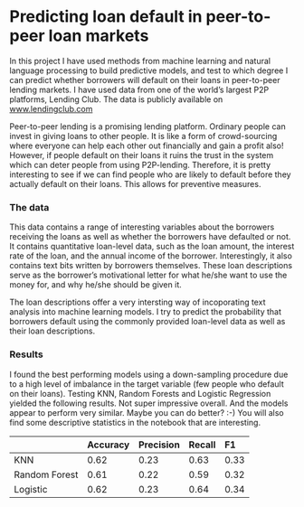 # Predicting loan default in peer-to-peer loan markets
In this project I have used methods from machine learning and natural language processing to build predictive models, and test to which degree I can predict whether borrowers will default on their loans in peer-to-peer lending markets. I have used  data from one of the world’s largest P2P platforms, Lending Club. The data is publicly available on www.lendingclub.com

Peer-to-peer lending is a promising lending platform. Ordinary people can invest in giving loans to other people. It is like a form of crowd-sourcing where everyone can help each other out financially and gain a profit also! However, if people default on their loans it ruins the trust in the system which can deter people from using P2P-lending. Therefore, it is pretty interesting to see if we can find people who are likely to default before they actually default on their loans. This allows for preventive measures. 

### The data
This data contains a range of interesting variables about the borrowers receiving the loans as well as whether the borrowers have defaulted or not. It contains quantitative loan-level data, such as the loan amount, the interest rate of the loan, and the annual income of the borrower. Interestingly, it also contains text bits written by borrowers themselves. These loan descriptions serve as the borrower’s motivational letter for what he/she want to use the money for, and why he/she should be given it.  

The loan descriptions offer a very intersting way of incoporating text analysis into machine learning models. I try to predict the probability that borrowers default using the commonly provided loan-level data as well as their loan descriptions. 

### Results
I found the best performing models using a down-sampling procedure due to a high level of imbalance in the target variable (few people who default on their loans). Testing KNN, Random Forests and Logistic Regression yielded the following results. Not super impressive overall. And the models appear to perform very similar. Maybe you can do better? :-) You will also find some descriptive statistics in the notebook that are interesting.


|              | Accuracy       | Precision     | Recall      | F1        |
| :---         |  :---          |  :---         | :---        | :---      |
|KNN           | 0.62           | 0.23          | 0.63        | 0.33      |
|Random Forest | 0.61           | 0.22          | 0.59        | 0.32      |
|Logistic      | 0.62           | 0.23          | 0.64        | 0.34      |


